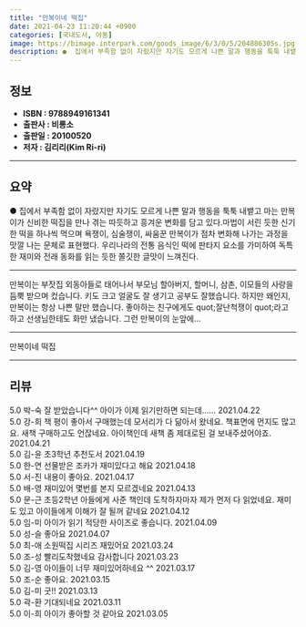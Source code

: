 ```yaml
---
title: "만복이네 떡집"
date: 2021-04-23 11:20:44 +0900
categories: [국내도서, 아동]
image: https://bimage.interpark.com/goods_image/6/3/0/5/204886305s.jpg
description: ●  집에서 부족함 없이 자랐지만 자기도 모르게 나쁜 말과 행동을 툭툭 내뱉고 마는 만복이가 신비한 떡집을 만나 겪는 따듯하고 흥겨운 변화를 담고 있다.마법이 서린 듯한 신기한 떡을 하나씩 먹으며 욕쟁이, 심술쟁이, 싸움꾼 만복이가 점차 변화해 나가는 과정을 맛깔 나는 문체로 표현했다. 우리나라의 전통 
---
```


## **정보**

- **ISBN : 9788949161341**
- **출판사 : 비룡소**
- **출판일 : 20100520**
- **저자 : 김리리(Kim Ri-ri)**

------



## **요약**

●  집에서 부족함 없이 자랐지만 자기도 모르게 나쁜 말과 행동을 툭툭 내뱉고 마는 만복이가 신비한 떡집을 만나 겪는 따듯하고 흥겨운 변화를 담고 있다.마법이 서린 듯한 신기한 떡을 하나씩 먹으며 욕쟁이, 심술쟁이, 싸움꾼 만복이가 점차 변화해 나가는 과정을 맛깔 나는 문체로 표현했다. 우리나라의 전통 음식인 떡에 판타지 요소를 가미하여 독특한 재미와 전래 동화를 읽는 듯한 쫄깃한 글맛이 느껴진다.

------

만복이는 부잣집 외동아들로 태어나서 부모님 할아버지, 할머니, 삼촌, 이모들의 사랑을 듬뿍 받으며 컸습니다. 키도 크고 얼굴도 잘 생기고 공부도 잘했습니다. 하지만 왜인지, 만복이는 항상 나쁜 말만 했습니다. 좋아하는 친구에게도  quot;잘난척쟁이 quot;라고 하고 선생님한테도 화만 냈습니다. 그런 만복이의 눈앞에... 

------


만복이네 떡집 

------


## **리뷰** 

5.0 박-숙 잘 받았습니다^^
아이가 이제 읽기만하면 되는데...... 2021.04.22 <br/>5.0 강-희 책 평이 좋아서 구매했는데
모서리가 다 닮아서 왔네요.
책표면에 먼지도 많고요.
새책 구매하고도 언잖네요.
아이책인데 새책 좀 제대로된 걸 보내주셨어야죠.
 2021.04.21 <br/>5.0 김-윤 초3학년 추천도서 2021.04.19 <br/>5.0 한-연 선물받은 조카가 재미있다고 해요 2021.04.18 <br/>5.0 서-진 내용이 좋아요. 2021.04.17 <br/>5.0 배-영 재미있어 몇번를 본지 모르겠네요 2021.04.13 <br/>5.0 문-근 초등2학년 아들에게 사준 책인데 도착하자마자 제가 먼저 다 읽었네요. 재미도 있고 아이들에게 이해가 잘 될꺼 같네요 2021.04.12 <br/>5.0 임-미 아이가 읽기 적당한 사이즈로 좋습니다. 2021.04.09 <br/>5.0 성-슬 좋아요 2021.04.07 <br/>5.0 최-애 소원떡집 시리즈 재밌어요 2021.03.24 <br/>5.0 조-성 빨리도착했네요 감사합니다 2021.03.23 <br/>5.0 김-영 아이들이 너무 재미있어하네요 ^^ 2021.03.17 <br/>5.0 조-순 좋아요. 2021.03.15 <br/>5.0 김-미 굿!! 2021.03.13 <br/>5.0 곽-환 기대되네요 2021.03.11 <br/>5.0 이-희 아이가 좋아할 것 같아요 2021.03.05 <br/>